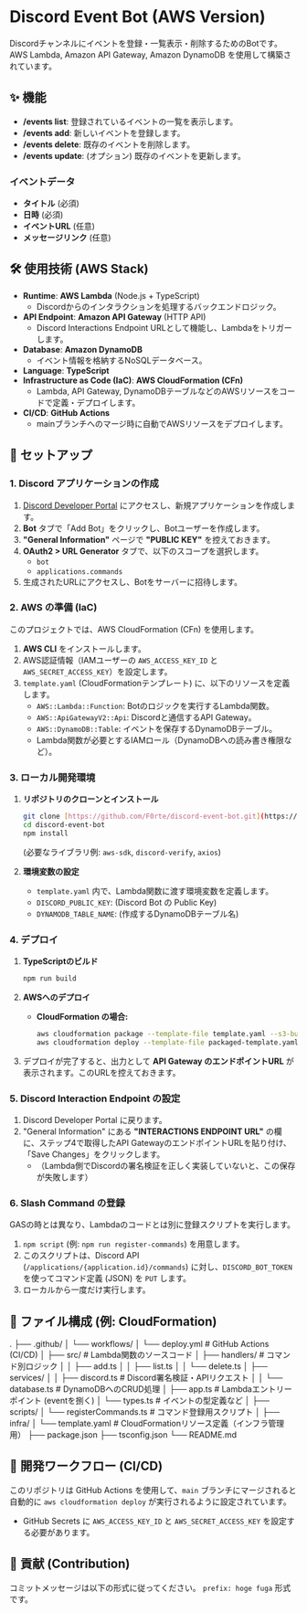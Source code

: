 # Discord Event Bot (AWS Version)

Discordチャンネルにイベントを登録・一覧表示・削除するためのBotです。
AWS Lambda, Amazon API Gateway, Amazon DynamoDB を使用して構築されています。

## ✨ 機能

-   **/events list**: 登録されているイベントの一覧を表示します。
-   **/events add**: 新しいイベントを登録します。
-   **/events delete**: 既存のイベントを削除します。
-   **/events update**: (オプション) 既存のイベントを更新します。

### イベントデータ
-   **タイトル** (必須)
-   **日時** (必須)
-   **イベントURL** (任意)
-   **メッセージリンク** (任意)

## 🛠️ 使用技術 (AWS Stack)

-   **Runtime**: **AWS Lambda** (Node.js + TypeScript)
    -   Discordからのインタラクションを処理するバックエンドロジック。
-   **API Endpoint**: **Amazon API Gateway** (HTTP API)
    -   Discord Interactions Endpoint URLとして機能し、Lambdaをトリガーします。
-   **Database**: **Amazon DynamoDB**
    -   イベント情報を格納するNoSQLデータベース。
-   **Language**: **TypeScript**
-   **Infrastructure as Code (IaC)**: **AWS CloudFormation (CFn)**
    -   Lambda, API Gateway, DynamoDBテーブルなどのAWSリソースをコードで定義・デプロイします。
-   **CI/CD**: **GitHub Actions**
    -   mainブランチへのマージ時に自動でAWSリソースをデプロイします。

## 🚀 セットアップ

### 1. Discord アプリケーションの作成

1.  [Discord Developer Portal](https://discord.com/developers/applications) にアクセスし、新規アプリケーションを作成します。
2.  **Bot** タブで「Add Bot」をクリックし、Botユーザーを作成します。
3.  **"General Information"** ページで **"PUBLIC KEY"** を控えておきます。
4.  **OAuth2 > URL Generator** タブで、以下のスコープを選択します。
    -   `bot`
    -   `applications.commands`
5.  生成されたURLにアクセスし、Botをサーバーに招待します。

### 2. AWS の準備 (IaC)

このプロジェクトでは、AWS CloudFormation (CFn) を使用します。

1.  **AWS CLI** をインストールします。
2.  AWS認証情報（IAMユーザーの `AWS_ACCESS_KEY_ID` と `AWS_SECRET_ACCESS_KEY`）を設定します。
3.  `template.yaml` (CloudFormationテンプレート) に、以下のリソースを定義します。
    * `AWS::Lambda::Function`: Botのロジックを実行するLambda関数。
    * `AWS::ApiGatewayV2::Api`: Discordと通信するAPI Gateway。
    * `AWS::DynamoDB::Table`: イベントを保存するDynamoDBテーブル。
    * Lambda関数が必要とするIAMロール（DynamoDBへの読み書き権限など）。

### 3. ローカル開発環境

1.  **リポジトリのクローンとインストール**
    ```bash
    git clone [https://github.com/F0rte/discord-event-bot.git](https://github.com/F0rte/discord-event-bot.git)
    cd discord-event-bot
    npm install
    ```
    (必要なライブラリ例: `aws-sdk`, `discord-verify`, `axios`)

2.  **環境変数の設定**
    * `template.yaml` 内で、Lambda関数に渡す環境変数を定義します。
    * `DISCORD_PUBLIC_KEY`: (Discord Bot の Public Key)
    * `DYNAMODB_TABLE_NAME`: (作成するDynamoDBテーブル名)

### 4. デプロイ

1.  **TypeScriptのビルド**
    ```bash
    npm run build
    ```

2.  **AWSへのデプロイ**
    * **CloudFormation の場合:**
        ```bash
        aws cloudformation package --template-file template.yaml --s3-bucket <your-s3-bucket> --output-template-file packaged-template.yaml
        aws cloudformation deploy --template-file packaged-template.yaml --stack-name <your-stack-name> --capabilities CAPABILITY_IAM
        ```

3.  デプロイが完了すると、出力として **API Gateway のエンドポイントURL** が表示されます。このURLを控えておきます。

### 5. Discord Interaction Endpoint の設定

1.  Discord Developer Portal に戻ります。
2.  "General Information" にある **"INTERACTIONS ENDPOINT URL"** の欄に、ステップ4で取得したAPI GatewayのエンドポイントURLを貼り付け、「Save Changes」をクリックします。
    * （Lambda側でDiscordの署名検証を正しく実装していないと、この保存が失敗します）

### 6. Slash Command の登録

GASの時とは異なり、Lambdaのコードとは別に登録スクリプトを実行します。

1.  `npm script` (例: `npm run register-commands`) を用意します。
2.  このスクリプトは、Discord API (`/applications/{application.id}/commands`) に対し、`DISCORD_BOT_TOKEN` を使ってコマンド定義 (JSON) を `PUT` します。
3.  ローカルから一度だけ実行します。

## 📂 ファイル構成 (例: CloudFormation)
.
├── .github/
│   └── workflows/
│       └── deploy.yml      # GitHub Actions (CI/CD)
│
├── src/                    # Lambda関数のソースコード
│   ├── handlers/           # コマンド別ロジック
│   │   ├── add.ts
│   │   ├── list.ts
│   │   └── delete.ts
│   ├── services/
│   │   ├── discord.ts      # Discord署名検証・APIリクエスト
│   │   └── database.ts     # DynamoDBへのCRUD処理
│   ├── app.ts              # Lambdaエントリーポイント (eventを捌く)
│   └── types.ts            # イベントの型定義など
│
├── scripts/
│   └── registerCommands.ts # コマンド登録用スクリプト
│
├── infra/
│   └── template.yaml       # CloudFormationリソース定義（インフラ管理用）
├── package.json
├── tsconfig.json
└── README.md


## 🔄 開発ワークフロー (CI/CD)

このリポジトリは GitHub Actions を使用して、`main` ブランチにマージされると自動的に `aws cloudformation deploy` が実行されるように設定されています。

-   GitHub Secrets に `AWS_ACCESS_KEY_ID` と `AWS_SECRET_ACCESS_KEY` を設定する必要があります。

## 🤝 貢献 (Contribution)

コミットメッセージは以下の形式に従ってください。
`prefix: hoge fuga` 形式です。
